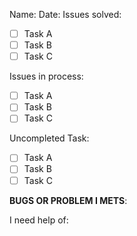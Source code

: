 Name: 
Date: 
Issues solved:
 - [ ] Task A
 - [ ] Task B
 - [ ] Task C

Issues in process:
 - [ ] Task A
 - [ ] Task B
 - [ ] Task C

Uncompleted Task:
 - [ ] Task A
 - [ ] Task B
 - [ ] Task C

**BUGS OR PROBLEM I METS**:


I need help of: 
